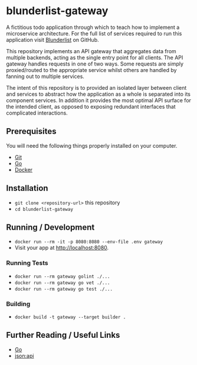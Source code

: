 # blunderlist-gateway

A fictitious todo application through which to teach how to implement a
microservice architecture. For the full list of services required to run this
application visit
[Blunderlist](https://github.com/tomasbasham?utf8=✓&tab=repositories&q=blunderlist)
on GitHub.

This repository implements an API gateway that aggregates data from multiple
backends, acting as the single entry point for all clients. The API gateway
handles requests in one of two ways. Some requests are simply proxied/routed to
the appropriate service whilst others are handled by fanning out to multiple
services.

The intent of this repository is to provided an isolated layer between client
and services to abstract how the application as a whole is separated into its
component services. In addition it provides the most optimal API surface for
the intended client, as opposed to exposing redundant interfaces that
complicated interactions.

## Prerequisites

You will need the following things properly installed on your computer.

* [Git](https://git-scm.com/)
* [Go](https://golang.org/)
* [Docker](https://www.docker.com/)

## Installation

* `git clone <repository-url>` this repository
* `cd blunderlist-gateway`

## Running / Development

* `docker run --rm -it -p 8080:8080 --env-file .env gateway`
* Visit your app at [http://localhost:8080](http://localhost:8080).

### Running Tests

* `docker run --rm gateway golint ./...`
* `docker run --rm gateway go vet ./...`
* `docker run --rm gateway go test ./...`

### Building

* `docker build -t gateway --target builder .`

## Further Reading / Useful Links

* [Go](https://golang.org/)
* [json:api](https://jsonapi.org/)
